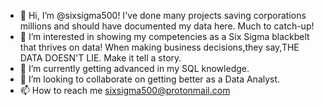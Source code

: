 - 👋 Hi, I’m @sixsigma500! I've done many projects saving corporations millions and should have documented my data here. Much to catch-up!
- 👀 I’m interested in showing my competencies as a Six Sigma blackbelt that thrives on data! When making business decisions,they say,THE DATA DOESN'T LIE. Make it tell a story. 
- 🌱 I’m currently getting advanced in my SQL knowledge. 
- 💞️ I’m looking to collaborate on getting better as a Data Analyst. 
- 📫 How to reach me sixsigma500@protonmail.com
<!---
sixsigma500/sixsigma500 is a ✨ special ✨ repository because its `README.md` (this file) appears on your GitHub profile.
You can click the Preview link to take a look at your changes.
--->

